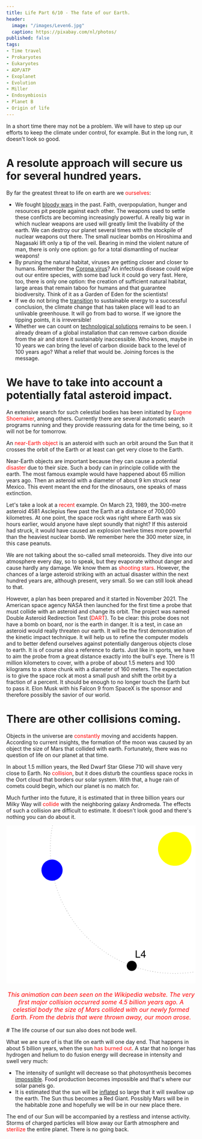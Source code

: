 ```yaml
---
title: Life Part 6/10 - The fate of our Earth.
header:
  image: "/images/Leven6.jpg"
  caption: https://pixabay.com/nl/photos/
published: false
tags:
- Time travel
- Prokaryotes
- Eukaryotes
- ADP/ATP
- Exoplanet
- Evolution
- Miller
- Endosymbiosis
- Planet B
- Origin of life
---
```


In a short time there may not be a problem. We will have to step up our efforts to keep the climate under control, for example. But in the long run, it doesn't look so good.

# A resolute approach will secure us for several hundred years.

By far the greatest threat to life on earth are we <span style="color: red;">ourselves</span>:
* We fought <u>bloody wars</u> in the past. Faith, overpopulation, hunger and resources pit people against each other. The weapons used to settle these conflicts are becoming increasingly powerful. A really big war in which nuclear weapons are used will greatly limit the livability of the earth. We can destroy our planet several times with the stockpile of nuclear weapons out there. The small nuclear bombs on Hiroshima and Nagasaki lift only a tip of the veil. Bearing in mind the violent nature of man, there is only one option: go for a total dismantling of nuclear weapons!
* By pruning the natural habitat, viruses are getting closer and closer to humans. Remember the <u>Corona virus</u>? An infectious disease could wipe out our entire species, with some bad luck it could go very fast. Here, too, there is only one option: the creation of sufficient natural habitat, large areas that remain taboo for humans and that guarantee biodiversity. Think of it as a Garden of Eden for the scientists!
* If we do not bring the <u>transition</u> to sustainable energy to a successful conclusion, the climate change that has taken place will lead to an unlivable greenhouse. It will go from bad to worse. If we ignore the tipping points, it is irreversible!
* Whether we can count on <u>technological solutions</u> remains to be seen. I already dream of a global installation that can remove carbon dioxide from the air and store it sustainably inaccessible. Who knows, maybe in 10 years we can bring the level of carbon dioxide back to the level of 100 years ago? What a relief that would be. Joining forces is the message.

# We have to take into account a potentially fatal asteroid impact.

An extensive search for such celestial bodies has been initiated by <span style="color: red;">Eugene Shoemaker</span>, among others. Currently there are several automatic search programs running and they provide reassuring data for the time being, so it will not be for tomorrow.

An <span style="color: red;">near-Earth object</span> is an asteroid with such an orbit around the Sun that it crosses the orbit of the Earth or at least can get very close to the Earth.

Near-Earth objects are important because they can cause a potential <span style="color: red;">disaster</span> due to their size. Such a body can in principle collide with the earth. The most famous example would have happened about 65 million years ago. Then an asteroid with a diameter of about 9 km struck near Mexico. This event meant the end for the dinosaurs, one speaks of mass extinction. 

Let's take a look at a <span style="color: red;">recent</span> example. On March 23, 1989, the 300-metre asteroid 4581 Asclepius flew past the Earth at a distance of 700,000 kilometres. At one point, the space rock was right where Earth was six hours earlier, would anyone have slept soundly that night? If this asteroid had struck, it would have caused an explosion twelve times more powerful than the heaviest nuclear bomb. We remember here the 300 meter size, in this case peanuts.

We are not talking about the so-called small meteoroids. They dive into our atmosphere every day, so to speak, but they evaporate without danger and cause hardly any damage. We know them as <span style="color: red;">shooting stars</span>. However, the chances of a large asteroid striking with an actual disaster within the next hundred years are, although present, very small. So we can still look ahead to that.

However, a plan has been prepared and it started in November 2021. The American space agency NASA then launched for the first time a probe that must collide with an asteroid and change its orbit. The project was named Double Asteroid Redirection Test (<span style="color: red;">DART</span>). To be clear: this probe does not have a bomb on board, nor is the earth in danger. It is a test, in case an asteroid would really threaten our earth. It will be the first demonstration of the kinetic impact technique. It will help us to refine the computer models and to better defend ourselves against potentially dangerous objects close to earth. It is of course also a reference to darts. Just like in sports, we have to aim the probe from a great distance exactly into the bull's eye. There is 11 million kilometers to cover, with a probe of about 1.5 meters and 100 kilograms to a stone chunk with a diameter of 160 meters. The expectation is to give the space rock at most a small push and shift the orbit by a fraction of a percent. It should be enough to no longer touch the Earth but to pass it. Elon Musk with his Falcon 9 from SpaceX is the sponsor and therefore possibly the savior of our world.

# There are other collisions coming.

Objects in the universe are <span style="color: red;">constantly</span> moving and accidents happen. According to current insights, the formation of the moon was caused by an object the size of Mars that collided with earth. Fortunately, there was no question of life on our planet at that time.

In about 1.5 million years, the Red Dwarf Star Gliese 710 will shave very close to Earth. No <span style="color: red;">collision</span>, but it does disturb the countless space rocks in the Oort cloud that borders our solar system. With that, a huge rain of comets could begin, which our planet is no match for. 

Much further into the future, it is estimated that in three billion years our Milky Way will <span style="color: red;">collide</span> with the neighboring galaxy Andromeda. The effects of such a collision are difficult to estimate. It doesn't look good and there's nothing you can do about it.

<div align="center"><img src="/images/Ontstaan maan.gif" alt="" width="" height=""></div>

<p style="text-align: center; font-size: 12pt;"><span style="color: red;"><i>This animation can been seen on the Wikipedia website. The very first major collision occurred some 4.5 billion years ago. A celestial body the size of Mars collided with our newly formed Earth. From the debris that were thrown away, our moon arose.</i></span></p>
# The life course of our sun also does not bode well.

What we are sure of is that life on earth will one day end. That happens in about 5 billion years, when the sun <span style="color: red;">has burned out</span>. A star that no longer has hydrogen and helium to do fusion energy will decrease in intensity and swell very much:
* The intensity of sunlight will decrease so that photosynthesis becomes <u>impossible</u>. Food production becomes impossible and that's where our solar panels go.
* It is estimated that the sun will be <u>inflated</u> so large that it will swallow up the earth. The Sun thus becomes a Red Giant. Possibly Mars will be in the habitable zone and hopefully we will be in our new place there.

The end of our Sun will be accompanied by a restless and intense activity. Storms of charged particles will blow away our Earth atmosphere and <span style="color: red;">sterilize</span> the entire planet. There is no going back.
